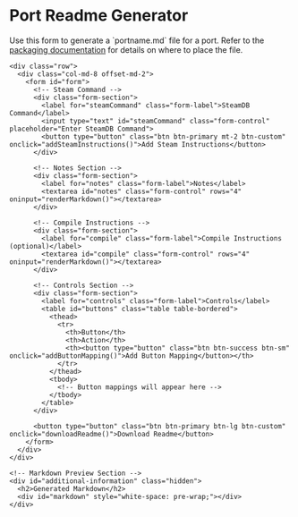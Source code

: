 <!DOCTYPE html>
<html lang="en">
<head>
  <meta charset="UTF-8">
  <meta name="viewport" content="width=device-width, initial-scale=1.0">
  <title>Port Readme Generator</title>

  <!-- Bootstrap 5 and EasyMDE -->
  <link href="https://cdn.jsdelivr.net/npm/easymde/dist/easymde.min.css" rel="stylesheet">
  
  <style>
    /* Form section styles */
    .form-section {
      margin-bottom: 3rem;
    }

    .form-section label {
      font-weight: bold;
    }

    .form-section textarea, .form-section input {
      width: 100%;
      padding: 10px;
      font-size: 1rem;
      border-radius: 4px;
    }

    .btn-custom {
      padding: 12px 20px;
      font-size: 1.1rem;
      width: 100%;
      border-radius: 4px;
    }

    .hidden {
      display: none;
    }

    .table th, .table td {
      vertical-align: middle;
      padding: 12px;
      text-align: center;
    }

    /* Button color schemes */
    .btn-primary {
      background-color: var(--md-typeset-a-color);
      color: var(--md-primary-fg-color);
    }

    .btn-primary:hover {
        background-color: var(--md-typeset-a-color);
    }

    .btn-success {
        background-color: var(--md-typeset-a-color);
      color: white;
    }

    .btn-success:hover {
        background-color: var(--md-typeset-a-color);
    }

    .btn-danger {
        background-color: var(--md-typeset-a-color);
      color: white;
    }

    .btn-danger:hover {
        background-color: var(--md-typeset-a-color);
    }

    .btn-custom {
        background-color: var(--md-typeset-a-color);
      color: var(--md-default-fg-color);
      border: 1px solid var(--md-default-bg-color--light);
    }

    .btn-custom:hover {
        background-color: var(--md-typeset-a-color);
      color: var(--md-default-fg-color);
    }

  </style>
</head>

<body data-md-color-scheme="light">
  <main class="container py-5">
    <div class="text-center mb-5">
      <h1 class="display-4">Port Readme Generator</h1>
      <p class="lead">Use this form to generate a `portname.md` file for a port. Refer to the <a href="packaging.html">packaging documentation</a> for details on where to place the file.</p>
    </div>

    <div class="row">
      <div class="col-md-8 offset-md-2">
        <form id="form">
          <!-- Steam Command -->
          <div class="form-section">
            <label for="steamCommand" class="form-label">SteamDB Command</label>
            <input type="text" id="steamCommand" class="form-control" placeholder="Enter SteamDB Command">
            <button type="button" class="btn btn-primary mt-2 btn-custom" onclick="addSteamInstructions()">Add Steam Instructions</button>
          </div>

          <!-- Notes Section -->
          <div class="form-section">
            <label for="notes" class="form-label">Notes</label>
            <textarea id="notes" class="form-control" rows="4" oninput="renderMarkdown()"></textarea>
          </div>

          <!-- Compile Instructions -->
          <div class="form-section">
            <label for="compile" class="form-label">Compile Instructions (optional)</label>
            <textarea id="compile" class="form-control" rows="4" oninput="renderMarkdown()"></textarea>
          </div>

          <!-- Controls Section -->
          <div class="form-section">
            <label for="controls" class="form-label">Controls</label>
            <table id="buttons" class="table table-bordered">
              <thead>
                <tr>
                  <th>Button</th>
                  <th>Action</th>
                  <th><button type="button" class="btn btn-success btn-sm" onclick="addButtonMapping()">Add Button Mapping</button></th>
                </tr>
              </thead>
              <tbody>
                <!-- Button mappings will appear here -->
              </tbody>
            </table>
          </div>

          <button type="button" class="btn btn-primary btn-lg btn-custom" onclick="downloadReadme()">Download Readme</button>
        </form>
      </div>
    </div>

    <!-- Markdown Preview Section -->
    <div id="additional-information" class="hidden">
      <h2>Generated Markdown</h2>
      <div id="markdown" style="white-space: pre-wrap;"></div>
    </div>
  </main>

  <script src="https://cdn.jsdelivr.net/npm/easymde/dist/easymde.min.js"></script>
  <script>
    // EasyMDE instances
    const notesMarkdown = new EasyMDE({ element: document.getElementById('notes') });
    const compileMarkdown = new EasyMDE({ element: document.getElementById('compile') });

    let markdown = '';

    // Add Steam instructions to the notes
    function addSteamInstructions() {
      const steamCommand = document.getElementById("steamCommand").value;
      let notes = notesMarkdown.value();
      const instructions = `### Steam Instructions\n* [Open Steam console](steam://open/console)\n* Copy and paste command: ${steamCommand}`;
      notes += `\n\n${instructions}`;
      notesMarkdown.value(notes);
      renderMarkdown();
    }

    // Add a new row for button mapping
    function addButtonMapping() {
      const table = document.getElementById("buttons").getElementsByTagName('tbody')[0];
      const row = table.insertRow();
      const cell1 = row.insertCell(0);
      const cell2 = row.insertCell(1);
      const cell3 = row.insertCell(2);

      cell1.innerHTML = '<input type="text" class="form-control" oninput="renderMarkdown()">';
      cell2.innerHTML = '<input type="text" class="form-control" oninput="renderMarkdown()">';
      cell3.innerHTML = '<button type="button" class="btn btn-danger btn-sm" onclick="deleteRow(this)">Delete</button>';
    }

    // Delete a row from the table
    function deleteRow(button) {
      const row = button.closest('tr');
      row.remove();
      renderMarkdown();
    }

    // Render markdown preview
    function renderMarkdown() {
      markdown = '';

      let notes = notesMarkdown.value();
      if (notes) markdown += `## Notes\n\n${notes}\n`;

      let compile = compileMarkdown.value();
      if (compile) markdown += `## Compile\n\n\`\`\`shell\n${compile}\n\`\`\`\n`;

      let controls = '';
      const table = document.getElementById("buttons");
      for (let i = 1, row; row = table.rows[i]; i++) {
        const button = row.cells[0].getElementsByTagName('input')[0].value;
        const action = row.cells[1].getElementsByTagName('input')[0].value;
        controls += `| ${button} | ${action} |\n`;
      }
      if (controls) markdown += `## Controls\n\n| Button | Action |\n| --- | --- |\n${controls}\n`;

      // Display the markdown preview
      const markdownElement = document.getElementById("markdown");
      markdownElement.innerHTML = markdown.replace(/\n/g, '<br>');  // Basic markdown to HTML conversion

      document.getElementById("additional-information").classList.remove("hidden");
    }

    // Download the generated README.md file
    function downloadReadme() {
      const blob = new Blob([markdown], { type: 'text/markdown' });
      const link = document.createElement('a');
      link.href = URL.createObjectURL(blob);
      link.download = 'README.md';
      link.click();
    }
  </script>
</body>
</html>


